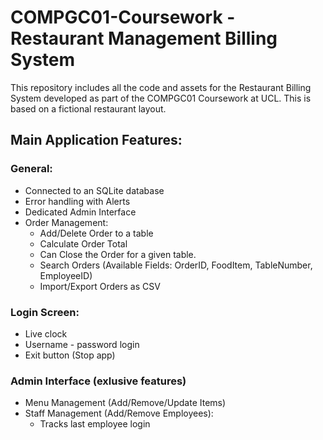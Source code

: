 # COMPGC01-Coursework - Restaurant Management Billing System

This repository includes all the code and assets for the Restaurant Billing System developed as part of the COMPGC01 Coursework at UCL. This is based on a fictional restaurant layout.

## Main Application Features:

### General:
 
 - Connected to an SQLite database
 - Error handling with Alerts
 - Dedicated Admin Interface
 - Order Management:
    - Add/Delete Order to a table
    - Calculate Order Total
    - Can Close the Order for a given table.
    - Search Orders (Available Fields: OrderID, FoodItem, TableNumber, EmployeeID)
    - Import/Export Orders as CSV
 
### Login Screen:

  - Live clock
  - Username - password login
  - Exit button (Stop app)
  
### Admin Interface (exlusive features)

  - Menu Management (Add/Remove/Update Items)
  - Staff Management (Add/Remove Employees):
     - Tracks last employee login



